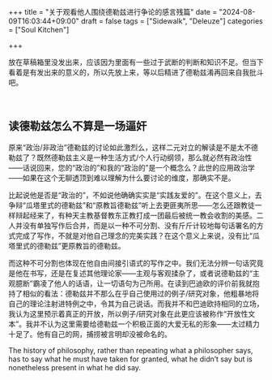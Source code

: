 +++
title = "关于观看他人围绕德勒兹进行争论的感言残篇"
date = "2024-08-09T16:03:44+09:00"
draft = false
tags = ["Sidewalk", "Deleuze"]
categories = ["Soul Kitchen"]

+++


放在草稿箱里没发出来，应该因为里面有一些过于武断的判断和知识不足。但当下看着是有发出来的意义的，所以先放上来，等以后精进了德勒兹淆再回来自我批斗吧。


<br>

## 读德勒兹怎么不算是一场逼奸

原来“政治/非政治”德勒兹的讨论如此激烈么，这样二元对立的解读是不是太不德勒兹了？既然德勒兹主义是一种生活方式/个人行动纲领，那么就必然有政治性——话说回来，您的“政治的”和我的“政治的”是一个概念么？此世的应用政治学——如果在这个无聊透顶到难以理解为什么要讨论的维度，那确实不是。

比起说他是否是“政治的”，不如说他确确实实是“实践友爱的”。在这个意义上，去争辩“瓜塔里式的德勒兹”和“原教旨德勒兹”听上去更匪夷所思——怎么还跟教徒一样辩起经来了，有种天主教基督教东正教打成一团最后被统一教会收割的美感。二人并没有单独写作后合并，而是以一种不可分割、没有斤斤计较地每句话署名的方式完成了写作，不就是对他自己理念的完美实践？在这个意义上来说，没有比“瓜塔里式的德勒兹”更原教旨的德勒兹。

而这种不可分割也体现在他自由间接引语式的写作之中。我们无法分辨一句话究竟是他在书写，还是在复述其他理论家——主观与客观揉杂了，或者说德勒兹的“主观臆断”霸凌了他人的话语，让一切语句为己所用。在读到巴迪欧的评价前我就抱持了相似的看法：德勒兹并不那么在乎自己使用过的例子/研究对象，他粗暴地将自己的理论注射进特例之中，令其为自己说话。而我并不和巴迪欧持相同的立场，我认为这里预示着真正的开放，所以例子/研究对象在此更应该被称作“开放性文本”。我并不认为这里需要给德勒兹一个积极正面的大爱无私的形象——太过精力十足了。他有自己的网，捕捞被言明却没被命名的。

The history of philosophy, rather than repeating what a philosopher says, has to say what he must have taken for granted, what he didn’t say but is nonetheless present in what he did say. 



